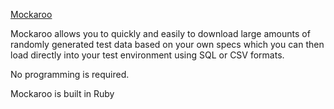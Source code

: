 [Mockaroo](https://www.mockaroo.com/)

Mockaroo allows you to quickly and easily to download large amounts of randomly generated test data based on your own specs which you can then load directly into your test environment using SQL or CSV formats. 

No programming is required.

Mockaroo is built in Ruby

